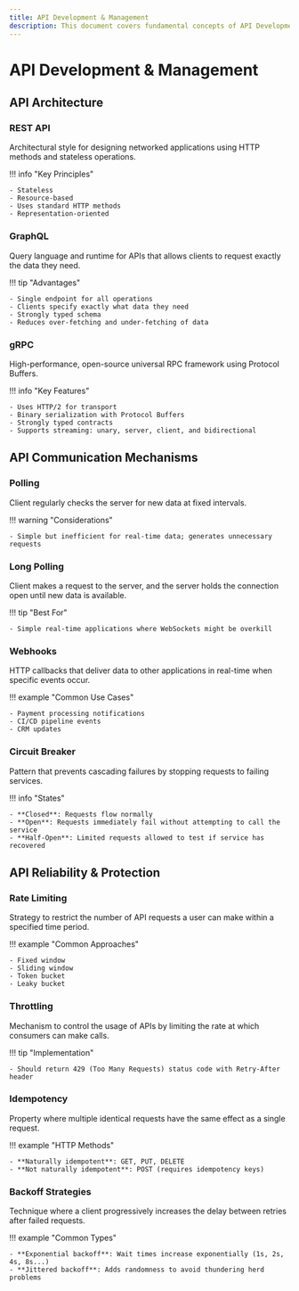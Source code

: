 ```yaml
---
title: API Development & Management
description: This document covers fundamental concepts of API Development & Management
---
```


# API Development & Management

## API Architecture

### REST API

Architectural style for designing networked applications using HTTP methods and
stateless operations.

!!! info "Key Principles"

    - Stateless
    - Resource-based
    - Uses standard HTTP methods
    - Representation-oriented

### GraphQL

Query language and runtime for APIs that allows clients to request exactly the
data they need.

!!! tip "Advantages"

    - Single endpoint for all operations
    - Clients specify exactly what data they need
    - Strongly typed schema
    - Reduces over-fetching and under-fetching of data

### gRPC

High-performance, open-source universal RPC framework using Protocol Buffers.

!!! info "Key Features"

    - Uses HTTP/2 for transport
    - Binary serialization with Protocol Buffers
    - Strongly typed contracts
    - Supports streaming: unary, server, client, and bidirectional

## API Communication Mechanisms

### Polling

Client regularly checks the server for new data at fixed intervals.

!!! warning "Considerations"

    - Simple but inefficient for real-time data; generates unnecessary requests

### Long Polling

Client makes a request to the server, and the server holds the connection open until new data is available.

!!! tip "Best For"

    - Simple real-time applications where WebSockets might be overkill

### Webhooks

HTTP callbacks that deliver data to other applications in real-time when
specific events occur.

!!! example "Common Use Cases"

    - Payment processing notifications
    - CI/CD pipeline events
    - CRM updates

### Circuit Breaker

Pattern that prevents cascading failures by stopping requests to failing services.

!!! info "States"

    - **Closed**: Requests flow normally
    - **Open**: Requests immediately fail without attempting to call the service
    - **Half-Open**: Limited requests allowed to test if service has recovered

## API Reliability & Protection

### Rate Limiting

Strategy to restrict the number of API requests a user can make within a
specified time period.

!!! example "Common Approaches"

    - Fixed window
    - Sliding window
    - Token bucket
    - Leaky bucket

### Throttling

Mechanism to control the usage of APIs by limiting the rate at which consumers can make calls.

!!! tip "Implementation"

    - Should return 429 (Too Many Requests) status code with Retry-After header

### Idempotency

Property where multiple identical requests have the same effect as a single
request.

!!! example "HTTP Methods"

    - **Naturally idempotent**: GET, PUT, DELETE
    - **Not naturally idempotent**: POST (requires idempotency keys)

### Backoff Strategies

Technique where a client progressively increases the delay between retries after failed requests.

!!! example "Common Types"

    - **Exponential backoff**: Wait times increase exponentially (1s, 2s, 4s, 8s...)
    - **Jittered backoff**: Adds randomness to avoid thundering herd problems
